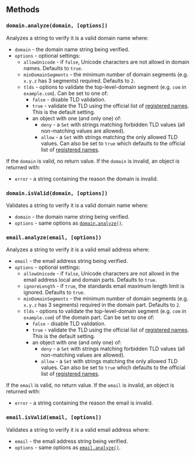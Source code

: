 ## Methods

### `domain.analyze(domain, [options])`

Analyzes a string to verify it is a valid domain name where:
- `domain` - the domain name string being verified.
- `options` - optional settings:
    - `allowUnicode` - if `false`, Unicode characters are not allowd in domain names. Defaults to `true`.
    - `minDomainSegments` - the minimum number of domain segments (e.g. `x.y.z` has 3 segments) required. Defaults to `2`.
    - `tlds` - options to validate the top-level-domain segment (e.g. `com` in `example.com`). Can be set to one of:
        - `false` - disable TLD validation.
        - `true` - validate the TLD using the official list of [registered names](http://data.iana.org/TLD/tlds-alpha-by-domain.txt). This is the default setting.
        - an object with one (and only one) of:
            - `deny` - a `Set` with strings matching forbidden TLD values (all non-matching values are allowed).
            - `allow` - a `Set` with strings matching the only allowed TLD values. Can also be set to `true` which defaults to the official list of [registered names](http://data.iana.org/TLD/tlds-alpha-by-domain.txt).

If the `domain` is valid, no return value. If the `domain` is invalid, an object is returned with:
- `error` - a string containing the reason the domain is invalid.

### `domain.isValid(domain, [options])`

Validates a string to verify it is a valid domain name where:
- `domain` - the domain name string being verified.
- `options` - same options as [`domain.analyze()`](#domainanalyzedomain-options).

### `email.analyze(email, [options])`

Analyzes a string to verify it is a valid email address where:
- `email` - the email address string being verified.
- `options` - optional settings:
    - `allowUnicode` - if `false`, Unicode characters are not allowd in the email address local and domain parts. Defaults to `true`.
    - `ignoreLength` - if `true`, the standards email maximum length limit is ignored. Defaults to `true`.
    - `minDomainSegments` - the minimum number of domain segments (e.g. `x.y.z` has 3 segments) required in the domain part. Defaults to `2`.
    - `tlds` - options to validate the top-level-domain segment (e.g. `com` in `example.com`) of the domain part. Can be set to one of:
        - `false` - disable TLD validation.
        - `true` - validate the TLD using the official list of [registered names](http://data.iana.org/TLD/tlds-alpha-by-domain.txt). This is the default setting.
        - an object with one (and only one) of:
            - `deny` - a `Set` with strings matching forbidden TLD values (all non-matching values are allowed).
            - `allow` - a `Set` with strings matching the only allowed TLD values. Can also be set to `true` which defaults to the official list of [registered names](http://data.iana.org/TLD/tlds-alpha-by-domain.txt).

If the `email` is valid, no return value. If the `email` is invalid, an object is returned with:
- `error` - a string containing the reason the email is invalid.


### `email.isValid(email, [options])`

Validates a string to verify it is a valid email address where:
- `email` - the email address string being verified.
- `options` - same options as [`email.analyze()`](#emailanalyzeemail-options).

